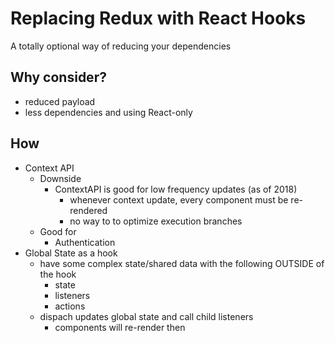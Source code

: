 # Replacing Redux with React Hooks

A totally optional way of reducing your dependencies

## Why consider?

* reduced payload
* less dependencies and using React-only

## How
* Context API
  * Downside
    * ContextAPI is good for low frequency updates (as of 2018)
      * whenever context update, every component must be re-rendered
      * no way to to optimize execution branches
  * Good for
    * Authentication
* Global State as a hook
  * have some complex state/shared data with the following OUTSIDE of the hook
    * state
    * listeners
    * actions
  * dispach updates global state and call child listeners
    * components will re-render then
 